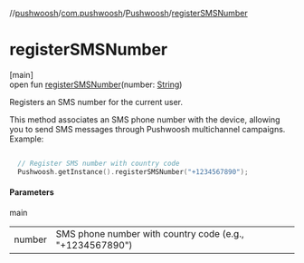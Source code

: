 //[pushwoosh](../../../index.md)/[com.pushwoosh](../index.md)/[Pushwoosh](index.md)/[registerSMSNumber](register-s-m-s-number.md)

# registerSMSNumber

[main]\
open fun [registerSMSNumber](register-s-m-s-number.md)(number: [String](https://developer.android.com/reference/kotlin/java/lang/String.html))

Registers an SMS number for the current user. 

 This method associates an SMS phone number with the device, allowing you to send SMS messages through Pushwoosh multichannel campaigns.  Example: 

```kotlin

  // Register SMS number with country code
  Pushwoosh.getInstance().registerSMSNumber("+1234567890");

```

#### Parameters

main

| | |
|---|---|
| number | SMS phone number with country code (e.g., &quot;+1234567890&quot;) |
